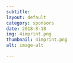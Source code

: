 ```yaml
---
subtitle:
layout: default
category: sponsors
date: 2018-8-18
img: 4imprint.png
thumbnail: 4imprint.png
alt: image-alt 

---
```




